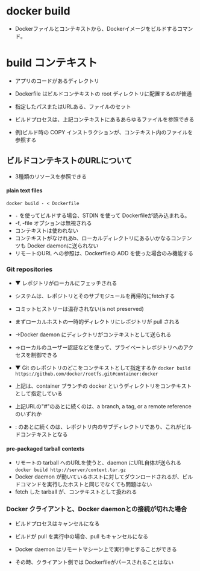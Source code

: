 # docker build
* Dockerファイルとコンテキストから、Dockerイメージをビルドするコマンド。





# build コンテキスト


* アプリのコードがあるディレクトリ


* Dockerfile はビルドコンテキストの root ディレクトリに配置するのが普通


* 指定したパスまたはURLある、ファイルのセット


* ビルドプロセスは、上記コンテキストにあるあらゆるファイルを参照できる



* 例)ビルド時の COPY インストラクションが、コンテキスト内のファイルを参照する





## ビルドコンテキストのURLについて
* 3種類のリソースを参照できる



#### plain text files
`docker build - < Dockerfile`

* `-` を使ってビルドする場合、STDIN を使って Dockerfileが読み込まれる。
* -f, -file オプションは無視される
* コンテキストは使われない
* コンテキストがなけれあb、ローカルディレクトリにあるいかなるコンテンツも Docker daemonに送られない
* リモートのURL への参照は、Dockerfileの ADD を使った場合のみ機能する





### Git repositories
* ▼ レポジトリがローカルにフェッチされる
* システムは、レポジトリとそのサブモジュールを再帰的にfetchする
* コミットヒストリーは温存されない(is not preserved)
* まずローカルホストの一時的ディレクトリにレポジトリが pull される
*  →Docker daemon にディレクトリがコンテキストとして送られる
* →ローカルのユーザー認証などを使って、プライベートレポジトリへのアクセスを制御できる



* ▼ Git のレポジトリのどこをコンテキストとして指定するか
`docker build https://github.com/docker/rootfs.git#container:docker`
* 上記は、container ブランチの docker というディレクトリをコンテキストとして指定している
* 上記URLの"#"のあとに続くのは、a branch, a tag, or a remote reference のいずれか
* : のあとに続くのは、レポジトリ内のサブディレクトリであり、これがビルドコンテキストとなる






#### pre-packaged tarball contexts
* リモートの tarball へのURLを使うと、daemon にURL自体が送られる
`docker build http://server/context.tar.gz`
* Docker daemon が動いているホストに対してダウンロードされるが、ビルドコマンドを実行したホストと同じでなくても問題はない
* fetch した tarball が、コンテキストとして扱われる
















### Docker クライアントと、Docker daemonとの接続が切れた場合
* ビルドプロセスはキャンセルになる
* ビルドが pull を実行中の場合、pull もキャンセルになる

* Docker daemon はリモートマシーン上で実行中とすることができる
* その時、クライアント側では Dockerfileがパースされることはない
